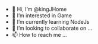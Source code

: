 - 👋 Hi, I’m @kingJHome
- 👀 I’m interested in Game
- 🌱 I’m currently learning NodeJs
- 💞️ I’m looking to collaborate on ...
- 📫 How to reach me ...

<!---
kingJHome/kingJHome is a ✨ special ✨ repository because its `README.md` (this file) appears on your GitHub profile.
You can click the Preview link to take a look at your changes.
--->
